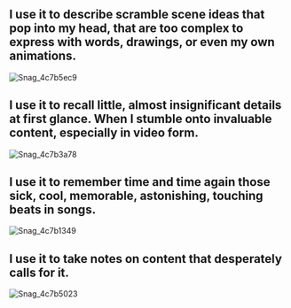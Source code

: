 
## I use it to describe scramble scene ideas that pop into my head, that are too complex to express with words, drawings, or even my own animations.

![Snag_4c7b5ec9](https://user-images.githubusercontent.com/65237382/135784930-9fa58e7b-57af-4de9-8964-b888feed32dc.png)



## I use it to recall little, almost insignificant details at first glance. When I stumble onto invaluable content, especially in video form.

![Snag_4c7b3a78](https://user-images.githubusercontent.com/65237382/135784920-457c524d-a69b-450c-8ed9-c6915bd0ec84.png)



## I use it to remember time and time again those sick, cool, memorable, astonishing, touching beats in songs.

![Snag_4c7b1349](https://user-images.githubusercontent.com/65237382/135784906-062eae34-9ffb-402d-9f5f-448794d9cc85.png)


## I use it to take notes on content that desperately calls for it.

![Snag_4c7b5023](https://user-images.githubusercontent.com/65237382/135784927-af6cdadb-7e9f-46c8-84be-48ff671bec74.png)


